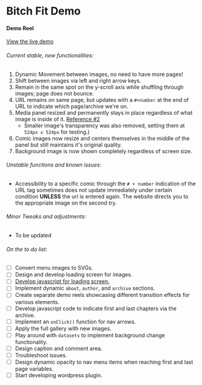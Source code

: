 # Bitch Fit Demo
#### Demo Reel


[View the live demo](https://achaacha.github.io/Bitch-Fit-Demo/)

###### Current stable, new functionalities:
1. Dynamic Movement between images, no need to have more pages!
2. Shift between images via left and right arrow keys.
3. Remain in the same spot on the y-scroll axis while shuffling through images; page does not bounce.
4. URL remains on same page, but updates with a `#+number` at the end of URL to indicate which page/archive we're on.
5. Media panel resized and permanently stays in place regardless of what image is inside of it. [Reference #2](https://achaacha.github.io/Bitch-Fit-Demo/index.html#2)
   - Smaller image's transparency was also removed, setting them at `524px x 524px` for testing.)
6. Comic images now resize and centers themselves in the middle of the panel but still maintains it's original quality.
7. Background image is now shown completely regardless of screen size.


###### Unstable functions and known issues:
- Accessibility to a specific comic through the `# + number` indication of the URL tag sometimes does not update immediately under certain condition **UNLESS** the url is entered again. The website directs you to the appropriate image on the second try.

###### Minor Tweaks and adjustments:
- To be updated

###### On the to do list:
- [ ] Convert menu images to SVGs.
- [ ] Design and develop loading screen for images.
- [ ] [Develop javascript for loading screen.](https://github.com/desandro/imagesloaded) 
- [ ] Implement dynamic `about`, `author`, and `archive` sections.
- [ ] Create separate demo reels showcasing different transition effects for various elements.
- [ ] Develop javascript code to indicate first and last chapters via the archive.
- [ ] Implement an `onClick()` function for nav arrows.
- [ ] Apply the full gallery with new images.
- [ ] Play around with `datasets` to implement background change functionality.
- [ ] Design caption and comment area.
- [ ] Troubleshoot issues.
- [ ] Design dynamic opacity to nav menu items when reaching first and last page variables.
- [ ] Start developing wordpress plugin.
